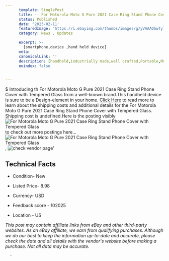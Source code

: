 ```yaml
---
      template: SinglePost
      title: -- For Motorola Moto G Pure 2021 Case Ring Stand Phone Cover with Tempered Glass
      status: Published
      date: '2023-02-11'
      featuredImage: 'https://i.ebayimg.com/thumbs/images/g/yVAAAOSwTyliDB8o/s-l225.jpg'
      category: News , Updates

      excerpt: >-
        [smartphone,device ,hand held device]
      meta:
      canonicalLink: ''
      description: [handheld,industrially made,well crafted,Portable,Mobile,Compact,Convenient,Lightweight,Maneuverable,Man-portable,Miniature,Carriable,Hand-held,Light,Holdable,Transportable,Mobile device,Pocket-sized,On-the-go,Wireless,Cordless,Compact size,Convenient size, smartphone,device ,hand held device]
      noindex: false
      

---
```

$
      Introducing th For Motorola Moto G Pure 2021 Case Ring Stand Phone Cover with Tempered Glass from a well-known brand.This handheld device  is sure to be a Design-element in your home. [Click Here](https://www.ebay.com/itm/144473150441?hash=item21a34553e9%3Ag%3AyVAAAOSwTyliDB8o&mkevt=1&mkcid=1&mkrid=711-53200-19255-0&campid=%253CePNCampaignId%253E&customid=%253CreferenceId%253E&toolid=10049) to read more to learn about the shipping costs and additional details for the For Motorola Moto G Pure 2021 Case Ring Stand Phone Cover with Tempered Glass. Shipping cost is undefined.Here is the posting visibly ![For Motorola Moto G Pure 2021 Case Ring Stand Phone Cover with Tempered Glass](https://i.ebayimg.com/thumbs/images/g/yVAAAOSwTyliDB8o/s-l225.jpg) to check out more postings here... ![For Motorola Moto G Pure 2021 Case Ring Stand Phone Cover with Tempered Glass](https://i.ebayimg.com/images/g/yVAAAOSwTyliDB8o/s-l1600.jpg), ![check vendor page](https://origin-galleryplus.ebayimg.com/ws/web/144473150441_2_0_1/225x225.jpg,https://origin-galleryplus.ebayimg.com/ws/web/144473150441_3_0_1/225x225.jpg,https://origin-galleryplus.ebayimg.com/ws/web/144473150441_4_0_1/225x225.jpg,https://origin-galleryplus.ebayimg.com/ws/web/144473150441_5_0_1/225x225.jpg,https://origin-galleryplus.ebayimg.com/ws/web/144473150441_6_0_1/225x225.jpg,https://origin-galleryplus.ebayimg.com/ws/web/144473150441_7_0_1/225x225.jpg,https://origin-galleryplus.ebayimg.com/ws/web/144473150441_8_0_1/225x225.jpg)'

      

 ## Technical Facts 



     
      

 - Condition- New 


      

 - Listed Price- 8.98 


      

 - Currency- USD 


      

 - Feedback score - 102025 


      

 - Location - US 


      
      

 *_This post may contain affiliate links from eBay and other third-party websites. As an eBay affiliate, we earn from qualifying purchases. Although we do our best to keep the information up-to-date and accurate, please check the date and all details with the vendor's website before making a purchase. Not all data may be accurate._*




      -
